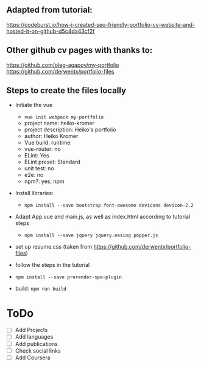 ## Adapted from tutorial:
https://codeburst.io/how-i-created-seo-friendly-portfolio-cv-website-and-hosted-it-on-github-d5c4da43cf2f

## Other github cv pages with thanks to:
https://github.com/oleg-agapov/my-portfolio
https://github.com/derwentx/portfolio-files

## Steps to create the files locally
- Initiate the vue
  - `vue init webpack my-portfolio`
  - project name: heiko-kromer
  - project description: Heiko's portfolio
  - author: Heiko Kromer
  - Vue build: runtime
  - vue-router: no
  - ELint: Yes
  - ELint preset: Standard
  - unit test: no
  - e2e: no
  - npm?: yes, npm


- Install libraries:
  - `npm install --save bootstrap font-awesome devicons devicon-2.2`

- Adapt App.vue and main.js, as well as index.html according to tutorial steps
  - `npm install --save jquery jquery.easing popper.js`

- set up resume.css (taken from https://github.com/derwentx/portfolio-files)

- follow the steps in the tutorial
 - `npm install --save prerender-spa-plugin`

- build: `npm run build`


# ToDo

- [ ] Add Projects
- [ ] Add languages
- [ ] Add publications
- [ ] Check social links
- [ ] Add Coursera
